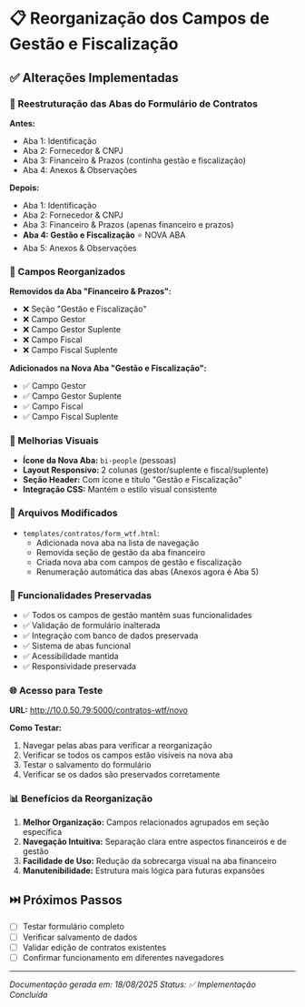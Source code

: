 # 📋 Reorganização dos Campos de Gestão e Fiscalização

## ✅ Alterações Implementadas

### 🔄 Reestruturação das Abas do Formulário de Contratos

**Antes:**
- Aba 1: Identificação
- Aba 2: Fornecedor & CNPJ  
- Aba 3: Financeiro & Prazos (continha gestão e fiscalização)
- Aba 4: Anexos & Observações

**Depois:**
- Aba 1: Identificação
- Aba 2: Fornecedor & CNPJ
- Aba 3: Financeiro & Prazos (apenas financeiro e prazos)
- **Aba 4: Gestão e Fiscalização** ⭐ NOVA ABA
- Aba 5: Anexos & Observações

### 📝 Campos Reorganizados

**Removidos da Aba "Financeiro & Prazos":**
- ❌ Seção "Gestão e Fiscalização"
- ❌ Campo Gestor
- ❌ Campo Gestor Suplente
- ❌ Campo Fiscal
- ❌ Campo Fiscal Suplente

**Adicionados na Nova Aba "Gestão e Fiscalização":**
- ✅ Campo Gestor
- ✅ Campo Gestor Suplente  
- ✅ Campo Fiscal
- ✅ Campo Fiscal Suplente

### 🎨 Melhorias Visuais

- **Ícone da Nova Aba:** `bi-people` (pessoas)
- **Layout Responsivo:** 2 colunas (gestor/suplente e fiscal/suplente)
- **Seção Header:** Com ícone e título "Gestão e Fiscalização"
- **Integração CSS:** Mantém o estilo visual consistente

### 📁 Arquivos Modificados

- `templates/contratos/form_wtf.html`:
  - Adicionada nova aba na lista de navegação
  - Removida seção de gestão da aba financeiro
  - Criada nova aba com campos de gestão e fiscalização
  - Renumeração automática das abas (Anexos agora é Aba 5)

### 🚀 Funcionalidades Preservadas

- ✅ Todos os campos de gestão mantêm suas funcionalidades
- ✅ Validação de formulário inalterada
- ✅ Integração com banco de dados preservada
- ✅ Sistema de abas funcional
- ✅ Acessibilidade mantida
- ✅ Responsividade preservada

### 🌐 Acesso para Teste

**URL:** http://10.0.50.79:5000/contratos-wtf/novo

**Como Testar:**
1. Navegar pelas abas para verificar a reorganização
2. Verificar se todos os campos estão visíveis na nova aba
3. Testar o salvamento do formulário
4. Verificar se os dados são preservados corretamente

### 📊 Benefícios da Reorganização

1. **Melhor Organização:** Campos relacionados agrupados em seção específica
2. **Navegação Intuitiva:** Separação clara entre aspectos financeiros e de gestão
3. **Facilidade de Uso:** Redução da sobrecarga visual na aba financeiro
4. **Manutenibilidade:** Estrutura mais lógica para futuras expansões

## ⏭️ Próximos Passos

- [ ] Testar formulário completo
- [ ] Verificar salvamento de dados
- [ ] Validar edição de contratos existentes
- [ ] Confirmar funcionamento em diferentes navegadores

---
*Documentação gerada em: 18/08/2025*
*Status: ✅ Implementação Concluída*
